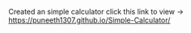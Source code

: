 Created an simple calculator
click this link to view -> https://puneeth1307.github.io/Simple-Calculator/
